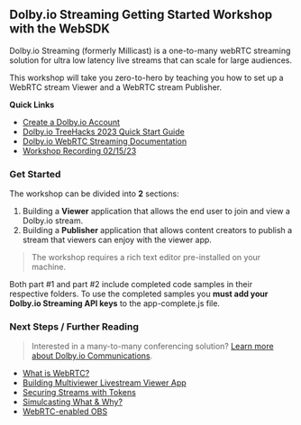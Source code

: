 ## Dolby.io Streaming Getting Started Workshop with the WebSDK
Dolby.io Streaming (formerly Millicast) is a one-to-many webRTC streaming solution for ultra low latency live streams that can scale for large audiences. 

This workshop will take you zero-to-hero by teaching you how to set up a WebRTC stream Viewer and a WebRTC stream Publisher.

**Quick Links**
- [Create a Dolby.io Account](https://bit.ly/dolbyio-at-treehacks)
- [Dolby.io TreeHacks 2023 Quick Start Guide](https://github.com/dolbyio-samples/hackathon-quick-start/blob/main/TreeHacks2023/TreeHacks2023.md)
- [Dolby.io WebRTC Streaming Documentation](https://docs.dolby.io/streaming-apis/docs/web)
- [Workshop Recording 02/15/23](https://stanford.zoom.us/rec/play/Oheg6-MaQO4byRrwC4QIF20Lq1zXU__r0JSV3jv-XfP_GTHd2Bb7ZbfxJWYrmcrHSxiV2vQ1UBSDVa-k.LpyL19Wz3bUN1_zZ?continueMode=true&_x_zm_rtaid=7V99jghgS0KYZd5BSWc6PQ.1676568710447.8cc11bc6bd415c5cd0300d132d8cb464&_x_zm_rhtaid=979)

### Get Started
The workshop can be divided into **2** sections:
1. Building a **Viewer** application that allows the end user to join and view a Dolby.io stream.
2. Building a **Publisher** application that allows content creators to publish a stream that viewers can enjoy with the viewer app.

>The workshop requires a rich text editor pre-installed on your machine.

Both part #1 and part #2 include completed code samples in their respective folders. To use the completed samples you **must add your Dolby.io Streaming API keys** to the app-complete.js file. 




### Next Steps / Further Reading
>  Interested in a many-to-many conferencing solution? [Learn more about Dolby.io Communications](https://docs.dolby.io/communications-apis/docs).
- [What is WebRTC?](https://webrtc.org/)
- [Building Multiviewer Livestream Viewer App](https://dolby.io/blog/building-a-webrtc-live-stream-multiviewer-app/)
- [Securing Streams with Tokens](https://dolby.io/blog/secure-token-authentication-with-dolby-io-millicast-streaming-webrtc/)
- [Simulcasting What & Why?](https://dolby.io/blog/what-is-simulcast-and-why-does-it-matter-for-streaming/)
- [WebRTC-enabled OBS](https://dolby.io/blog/using-webrtc-in-obs-for-remote-live-production/)
